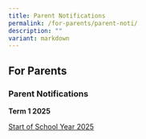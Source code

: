 ```yaml
---
title: Parent Notifications
permalink: /for-parents/parent-noti/
description: ""
variant: markdown
---
```

## For Parents

### Parent Notifications

**Term 1 2025**

[Start of School Year 2025](/files/2025/Start_of_School_Year_2025.pdf)